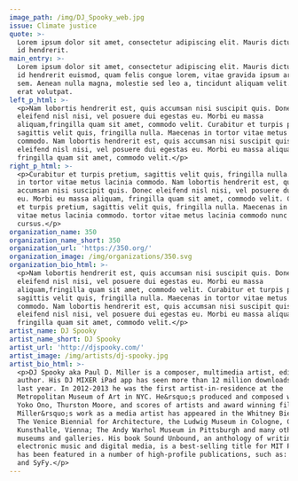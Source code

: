 ```yaml
---
image_path: /img/DJ_Spooky_web.jpg
issue: Climate justice
quote: >-
  Lorem ipsum dolor sit amet, consectetur adipiscing elit. Mauris dictum, ipsum
  id hendrerit.
main_entry: >-
  Lorem ipsum dolor sit amet, consectetur adipiscing elit. Mauris dictum, ipsum
  id hendrerit euismod, quam felis congue lorem, vitae gravida ipsum arcu eget
  sem. Aenean nulla magna, molestie sed leo a, tincidunt aliquam velit. Aliquam
  erat volutpat.
left_p_html: >-
  <p>Nam lobortis hendrerit est, quis accumsan nisi suscipit quis. Donec
  eleifend nisl nisi, vel posuere dui egestas eu. Morbi eu massa
  aliquam,fringilla quam sit amet, commodo velit. Curabitur et turpis pretium,
  sagittis velit quis, fringilla nulla. Maecenas in tortor vitae metus lacinia
  commodo. Nam lobortis hendrerit est, quis accumsan nisi suscipit quis. Donec
  eleifend nisl nisi, vel posuere dui egestas eu. Morbi eu massa aliquam,
  fringilla quam sit amet, commodo velit.</p>
right_p_html: >-
  <p>Curabitur et turpis pretium, sagittis velit quis, fringilla nulla. Maecenas
  in tortor vitae metus lacinia commodo. Nam lobortis hendrerit est, quis
  accumsan nisi suscipit quis. Donec eleifend nisl nisi, vel posuere dui egestas
  eu. Morbi eu massa aliquam, fringilla quam sit amet, commodo velit. Curabitur
  et turpis pretium, sagittis velit quis, fringilla nulla. Maecenas in tortor
  vitae metus lacinia commodo. tortor vitae metus lacinia commodo nunc rutrum
  cursus.</p>
organization_name: 350
organization_name_short: 350
organization_url: 'https://350.org/'
organization_image: /img/organizations/350.svg
organization_bio_html: >-
  <p>Nam lobortis hendrerit est, quis accumsan nisi suscipit quis. Donec
  eleifend nisl nisi, vel posuere dui egestas eu. Morbi eu massa
  aliquam,fringilla quam sit amet, commodo velit. Curabitur et turpis pretium,
  sagittis velit quis, fringilla nulla. Maecenas in tortor vitae metus lacinia
  commodo. Nam lobortis hendrerit est, quis accumsan nisi suscipit quis. Donec
  eleifend nisl nisi, vel posuere dui egestas eu. Morbi eu massa aliquam,
  fringilla quam sit amet, commodo velit.</p>
artist_name: DJ Spooky
artist_name_short: DJ Spooky
artist_url: 'http://djspooky.com/'
artist_image: /img/artists/dj-spooky.jpg
artist_bio_html: >-
  <p>DJ Spooky aka Paul D. Miller is a composer, multimedia artist, editor and
  author. His DJ MIXER iPad app has seen more than 12 million downloads in the
  last year. In 2012-2013 he was the first artist-in-residence at the
  Metropolitan Museum of Art in NYC. He&rsquo;s produced and composed work for
  Yoko Ono, Thurston Moore, and scores of artists and award winning films.
  Miller&rsquo;s work as a media artist has appeared in the Whitney Biennial;
  The Venice Biennial for Architecture, the Ludwig Museum in Cologne, Germany;
  Kunsthalle, Vienna; The Andy Warhol Museum in Pittsburgh and many other
  museums and galleries. His book Sound Unbound, an anthology of writings on
  electronic music and digital media, is a best-selling title for MIT Press. He
  has been featured in a number of high-profile publications, such as: Elle, CNN
  and SyFy.</p>
---
```



